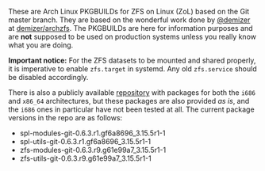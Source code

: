 These are Arch Linux PKGBUILDs for ZFS on Linux (ZoL) based on the Git master branch. They are based on the wonderful work done by [@demizer](https://github.com/demizer) at [demizer/archzfs](https://github.com/demizer/archzfs). The PKGBUILDs are here for information purposes and are **not** supposed to be used on production systems unless you really know what you are doing.

**Important notice:** For the ZFS datasets to be mounted and shared properly, it is imperative to enable `zfs.target` in systemd. Any old `zfs.service` should be disabled accordingly.

There is also a publicly available [repository](http://kerberia.net/archlinux/repo/archzfs-git) with packages for both the `i686` and `x86_64` architectures, but these packages are also provided *as is*, and the `i686` ones in particular have not been tested at all. The current package versions in the repo are as follows:
* spl-modules-git-0.6.3.r1.gf6a8696_3.15.5r1-1
* spl-utils-git-0.6.3.r1.gf6a8696_3.15.5r1-1
* zfs-modules-git-0.6.3.r9.g61e99a7_3.15.5r1-1
* zfs-utils-git-0.6.3.r9.g61e99a7_3.15.5r1-1
